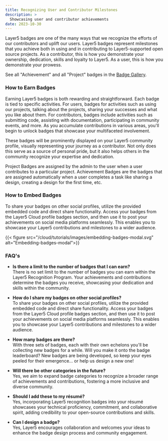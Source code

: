 ```yaml
---
title: Recognizing User and Contributor Milestones
description: >
  Showcasing user and contributor achievements
date: 2023-10-30
---
```



Layer5 badges are one of the many ways that we recognize the efforts of our contributors and uplift our users. Layer5 badges represent milestones that you achieve both in using and in contributing to Layer5-supported open source projects. As a contributor, this is how you demonstrate your ownership, dedication, skills and loyalty to Layer5. As a user, this is how you demonstrate your prowess.

See all "Achievement" and all "Project" badges in the [Badge Gallery](https://badges.layer5.io).

<!-- 
Pending Leaderboard completion
See the badge leaderboard in the [Leaderboard](https://badges.layer5.io/leaderboard). -->

### How to Earn Badges

Earning Layer5 badges is both rewarding and straightforward. Each badge is tied to specific activities. For users, badges for activities such as using our projects, talking about the projects, sharing your successes and what you like about them. For contributors, badges include activities such as submitting code, assisting with documentation, participating in community events, and more. As you accumulate contributions in various areas, you'll begin to unlock badges that showcase your multifaceted involvement.

These badges will be prominently displayed on your Layer5 community profile, visually representing your journey as a contributor. Not only does this serve as a source of personal pride, but it also helps others in the community recognize your expertise and dedication.

Project Badges are assigned by the admin to the user when a user contributes to a particular project. Achievement Badges are the badges that are assigned automatically when a user completes a task like sharing a design, creating a design for the first time, etc.


### How to Embed Badges
To share your badges on other social profiles, utilize the provided embedded code and direct share functionality. Access your badges from the Layer5 Cloud profile badges section, and then use it to post your achievements on social media platforms seamlessly. This enables you to showcase your Layer5 contributions and milestones to a wider audience.

{{< figure src="/cloud/tutorials/images/embedding-badges-modal.svg" alt="Embedding-badges-modal">}}

### FAQ's
- **Is there a limit to the number of badges that I can earn?**  
  There is no set limit to the number of badges you can earn within the Layer5 Recognition Program. Your achievements and contributions determine the badges you receive, showcasing your dedication and skills within the community.

- **How do I share my badges on other social profiles?**  
  To share your badges on other social profiles, utilize the provided embedded code and direct share functionality. Access your badges from the Layer5 Cloud profile badges section, and then use it to post your achievements on social media platforms seamlessly. This enables you to showcase your Layer5 contributions and milestones to a wider audience.

- **How many badges are there?**  
  With three sets of badges, each with their own echelons you'll be collecting new badges for a while. Will you make it onto the badge leaderboard? New badges are being developed, so keep your eyes peeled for their emergence... or help us design a new one!

- **Will there be other categories in the future?**  
  Yes, we aim to expand badge categories to recognize a broader range of achievements and contributions, fostering a more inclusive and diverse community.

- **Should I add these to my résumé?**  
  Yes, incorporating Layer5 recognition badges into your résumé showcases your technical proficiency, commitment, and collaborative spirit, adding credibility to your open-source contributions and skills.

- **Can I design a badge?**  
  Yes, Layer5 encourages collaboration and welcomes your ideas to enhance the badge design process and community engagement.
